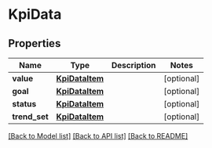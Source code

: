 # KpiData

## Properties
Name | Type | Description | Notes
------------ | ------------- | ------------- | -------------
**value** | [**KpiDataItem**](KpiDataItem.md) |  | [optional] 
**goal** | [**KpiDataItem**](KpiDataItem.md) |  | [optional] 
**status** | [**KpiDataItem**](KpiDataItem.md) |  | [optional] 
**trend_set** | [**KpiDataItem**](KpiDataItem.md) |  | [optional] 

[[Back to Model list]](../README.md#documentation-for-models) [[Back to API list]](../README.md#documentation-for-api-endpoints) [[Back to README]](../README.md)


